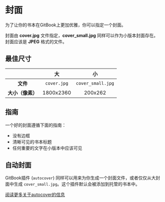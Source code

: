 # 封面

为了让你的书本在GitBook上更加优雅，你可以指定一个封面。

封面由 **cover.jpg** 文件指定，**cover_small.jpg** 同样可以作为小版本封面存在。封面应该是 **JPEG** 格式的文件。


## 最佳尺寸

|                  |      大     |         小        |
|:----------------:|:-----------:|:-----------------:|
|     **文件**     | `cover.jpg` | `cover_small.jpg` |
| **大小（像素）** |  1800x2360  |      200x262      |

## 指南

一个好的封面遵循下面的指南：

* 没有边框
* 清晰可见的书本标题
* 任何重要的文字在小版本中应该可见

## 自动封面

GitBook插件 (`autocover`) 同样可以用来为你生成一个封面文件，或者仅仅从大封面中生成 `cover_small.jpg`。这个插件默认会被添加到托管的书本中。

[阅读更多关于autocover的信息](https://github.com/GitbookIO/plugin-autocover)
